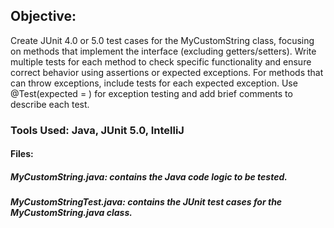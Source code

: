 ## **Objective**: 
Create JUnit 4.0 or 5.0 test cases for the MyCustomString class, focusing on methods that implement the interface (excluding getters/setters). 
Write multiple tests for each method to check specific functionality and ensure correct behavior using assertions or expected exceptions. 
For methods that can throw exceptions, include tests for each expected exception. 
Use @Test(expected = <exception class>) for exception testing and add brief comments to describe each test.

### Tools Used: Java, JUnit 5.0, IntelliJ



#### Files: 
##### **MyCustomString.java**: contains the Java code logic to be tested. 
##### **MyCustomStringTest.java**: contains the JUnit test cases for the MyCustomString.java class.

